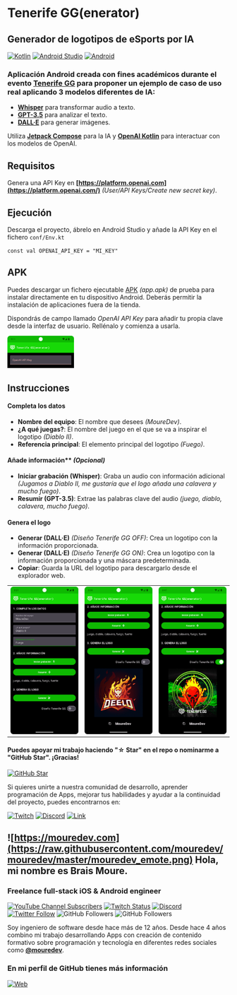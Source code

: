 # Tenerife GG(enerator)
## Generador de logotipos de eSports por IA

[![Kotlin](https://img.shields.io/badge/Kotlin-1.7-purple?longCache=true&style=popout-square)](https://kotlinlang.org)
[![Android Studio](https://img.shields.io/badge/Android_Studio-Flamingo-blue.svg?longCache=true&style=popout-square)](https://developer.android.com/studio)
[![Android](https://img.shields.io/badge/Android-7.1+-green.svg?longCache=true&style=popout-square)](https://www.android.com)

### Aplicación Android creada con fines académicos durante el evento [Tenerife GG](https://tenerife.gg/) para proponer un ejemplo de caso de uso real aplicando 3 modelos diferentes de IA:

* **[Whisper](https://platform.openai.com/docs/models/whisper)** para transformar audio a texto.
* **[GPT-3.5](https://platform.openai.com/docs/models/gpt-3-5)** para analizar el texto.
* **[DALL·E](https://platform.openai.com/docs/models/dall-e)** para generar imágenes.

Utiliza **[Jetpack Compose](https://developer.android.com/jetpack/compose)** para la IA y **[OpenAI Kotlin](https://github.com/aallam/openai-kotlin)** para interactuar con los modelos de OpenAI.

## Requisitos

Genera una API Key en **[https://platform.openai.com](https://platform.openai.com/)** *(User/API Keys/Create new secret key)*.

## Ejecución

Descarga el proyecto, ábrelo en Android Studio y añade la API Key en el fichero `conf/Env.kt`

```
const val OPENAI_API_KEY = "MI_KEY"
```

## APK

Puedes descargar un fichero ejecutable [APK](./app.apk) *(app.apk)* de prueba para instalar directamente en tu dispositivo Android. Deberás permitir la instalación de aplicaciones fuera de la tienda. 

Dispondrás de campo llamado *OpenAI API Key* para añadir tu propia clave desde la interfaz de usuario. Rellénalo y comienza a usarla.

<a href="./Media/4.png"><img src="./Media/4.png" style="height: 30%; width:30%;"/></a>

## Instrucciones

#### Completa los datos

* **Nombre del equipo**: El nombre que desees *(MoureDev)*.
* **¿A qué juegas?**: El nombre del juego en el que se va a inspirar el logotipo *(Diablo II)*.
* **Referencia principal**: El elemento principal del logotipo *(Fuego)*.

#### Añade información** *(Opcional)*

* **Iniciar grabación (Whisper)**: Graba un audio con información adicional *(Jugamos a Diablo II, me gustaría que el logo añada una calavera y mucho fuego)*.
* **Resumir (GPT-3.5)**: Extrae las palabras clave del audio *(juego, diablo, calavera, mucho fuego)*.

#### Genera el logo

* **Generar (DALL·E)** *(Diseño Tenerife GG OFF)*: Crea un logotipo con la información proporcionada.
* **Generar (DALL·E)** *(Diseño Tenerife GG ON)*: Crea un logotipo con la información proporcionada y una máscara predeterminada.
* **Copiar**: Guarda la URL del logotipo para descargarlo desde el explorador web.

<table style="width:100%">
<tr>
<td>
<a href="./Media/1.png">
<img src="./Media/1.png">
</a>
</td>
<td>
<a href="./Media/2.png">
<img src="./Media/2.png">
</a>
</td>
<td>
<a href="./Media/3.png">
<img src="./Media/3.png">
</a>
</td>
</tr>
</table>

#### Puedes apoyar mi trabajo haciendo "☆ Star" en el repo o nominarme a "GitHub Star". ¡Gracias!

[![GitHub Star](https://img.shields.io/badge/GitHub-Nominar_a_star-yellow?style=for-the-badge&logo=github&logoColor=white&labelColor=101010)](https://stars.github.com/nominate/)

Si quieres unirte a nuestra comunidad de desarrollo, aprender programación de Apps, mejorar tus habilidades y ayudar a la continuidad del proyecto, puedes encontrarnos en:

[![Twitch](https://img.shields.io/badge/Twitch-Programación_en_directo-9146FF?style=for-the-badge&logo=twitch&logoColor=white&labelColor=101010)](https://twitch.tv/mouredev)
[![Discord](https://img.shields.io/badge/Discord-Servidor_de_la_comunidad-5865F2?style=for-the-badge&logo=discord&logoColor=white&labelColor=101010)](https://mouredev.com/discord)
[![Link](https://img.shields.io/badge/Links_de_interés-moure.dev-39E09B?style=for-the-badge&logo=Linktree&logoColor=white&labelColor=101010)](https://moure.dev)

## ![https://mouredev.com](https://raw.githubusercontent.com/mouredev/mouredev/master/mouredev_emote.png) Hola, mi nombre es Brais Moure.
### Freelance full-stack iOS & Android engineer

[![YouTube Channel Subscribers](https://img.shields.io/youtube/channel/subscribers/UCxPD7bsocoAMq8Dj18kmGyQ?style=social)](https://youtube.com/mouredevapps?sub_confirmation=1)
[![Twitch Status](https://img.shields.io/twitch/status/mouredev?style=social)](https://twitch.com/mouredev)
[![Discord](https://img.shields.io/discord/729672926432985098?style=social&label=Discord&logo=discord)](https://mouredev.com/discord)
[![Twitter Follow](https://img.shields.io/twitter/follow/mouredev?style=social)](https://twitter.com/mouredev)
![GitHub Followers](https://img.shields.io/github/followers/mouredev?style=social)
![GitHub Followers](https://img.shields.io/github/stars/mouredev?style=social)

Soy ingeniero de software desde hace más de 12 años. Desde hace 4 años combino mi trabajo desarrollando Apps con creación de contenido formativo sobre programación y tecnología en diferentes redes sociales como **[@mouredev](https://moure.dev)**.

### En mi perfil de GitHub tienes más información

[![Web](https://img.shields.io/badge/GitHub-MoureDev-14a1f0?style=for-the-badge&logo=github&logoColor=white&labelColor=101010)](https://github.com/mouredev)